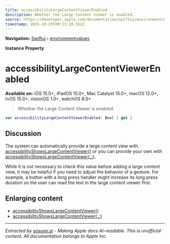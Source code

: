 ```yaml
---
title: accessibilityLargeContentViewerEnabled
description: Whether the Large Content Viewer is enabled.
source: https://developer.apple.com/documentation/swiftui/environmentvalues/accessibilitylargecontentviewerenabled
timestamp: 2025-10-29T00:13:28.552Z
---
```


**Navigation:** [Swiftui](/documentation/swiftui) › [environmentvalues](/documentation/swiftui/environmentvalues)

**Instance Property**

# accessibilityLargeContentViewerEnabled

**Available on:** iOS 15.0+, iPadOS 15.0+, Mac Catalyst 15.0+, macOS 12.0+, tvOS 15.0+, visionOS 1.0+, watchOS 8.0+

> Whether the Large Content Viewer is enabled.

```swift
var accessibilityLargeContentViewerEnabled: Bool { get }
```

## Discussion

The system can automatically provide a large content view with [accessibilityShowsLargeContentViewer()](/documentation/swiftui/view/accessibilityshowslargecontentviewer()) or you can provide your own with [accessibilityShowsLargeContentViewer(_:)](/documentation/swiftui/view/accessibilityshowslargecontentviewer(_:)).

While it is not necessary to check this value before adding a large content view, it may be helpful if you need to adjust the behavior of a gesture. For example, a button with a long press handler might increase its long press duration so the user can read the text in the large content viewer first.

## Enlarging content

- [accessibilityShowsLargeContentViewer()](/documentation/swiftui/view/accessibilityshowslargecontentviewer())
- [accessibilityShowsLargeContentViewer(_:)](/documentation/swiftui/view/accessibilityshowslargecontentviewer(_:))

---

*Extracted by [sosumi.ai](https://sosumi.ai) - Making Apple docs AI-readable.*
*This is unofficial content. All documentation belongs to Apple Inc.*
